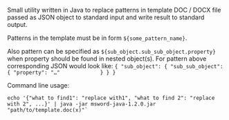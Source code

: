 Small utility written in Java to replace patterns in template DOC / DOCX file
passed as JSON object to standard input and write result to standard output.

Patterns in the template must be in form `${some_pattern_name}`.

Also pattern can be specified as `${sub_object.sub_sub_object.property}` when property should be found in nested object(s).
For pattern above corresponding JSON would look like:
`
{
    "sub_object": {
        "sub_sub_object": {
            "property": "…"            
        }
    }
}
`


Command line usage:
```
echo '{"what to find1": "replace with1", "what to find 2": "replace with 2", ...}' | java -jar msword-java-1.2.0.jar "path/to/template.doc(x)"`
```
